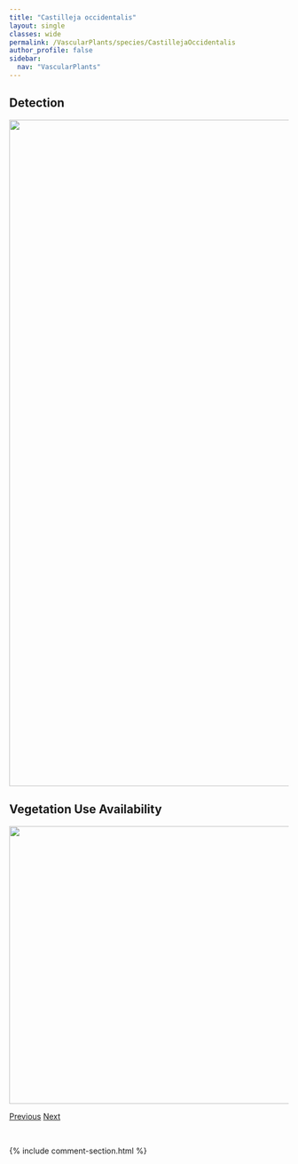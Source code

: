 ```yaml
---
title: "Castilleja occidentalis"
layout: single
classes: wide
permalink: /VascularPlants/species/CastillejaOccidentalis
author_profile: false
sidebar:
  nav: "VascularPlants"
---
```


<h2>Detection</h2>

<a href="https://drive.google.com/uc?export=view&id=1aOOW4KtK9iky6SwRCkWMQRv9okfX4SK8">
<img src="https://drive.google.com/uc?export=view&id=1aOOW4KtK9iky6SwRCkWMQRv9okfX4SK8" height = "1200" width = "800">
</a>


<h2>Vegetation Use Availability</h2>

<a href="https://drive.google.com/uc?export=view&id=1b9unz1wzRPn3vqdqp8s7rG1CWHuyKWWB">
<img src="https://drive.google.com/uc?export=view&id=1b9unz1wzRPn3vqdqp8s7rG1CWHuyKWWB" height = "500" width = "1000">
</a>


<a href="/DevelopmentWebsite/VascularPlants/species/CastillejaMiniata" class="pagination--pager" title="Common Red Paintbrush">Previous</a> <a href="/DevelopmentWebsite/VascularPlants/species/CastillejaRaupii" class="pagination--pager" title="Castilleja raupii">Next</a>

<p>&nbsp;</p>

{% include comment-section.html %}
